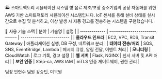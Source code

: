 🏭 스마트팩토리 시뮬레이션 시스템
병 음료 제조/포장 중소기업의 공장 자동화를 위한 AWS 기반 스마트팩토리 시뮬레이션 시스템입니다.
IoT 센서를 통해 설비 상태를 실시간으로 수집 및 분석하고, 이상 발생 시 자동 경고를 전송하는 시스템을 구현했습니다.

🧱 사용 기술 스택
| 분야            | 기술명                            | 설명                        |
| ------------- | ------------------------------ | ------------------------- |
| **클라우드 인프라**  | EC2, VPC, RDS, Transit Gateway | 애플리케이션 실행, DB 구성, 네트워크 분리 |
| **데이터 전송/처리** | SQS, SNS, EventBridge, Lambda  | 메시지 큐잉, 알림 전달, 이벤트 처리     |
| **모니터링**      | CloudWatch                     | 로그 기록, 경고 설정              |
| **웹 서버**      | Flask, NGINX                   | 센서 서버 및 API 처리            |
| **보안 인증**     | Step-ca, AWS IAM               | mTLS 인증 게이트웨이, 권한 관리      |


팀장 안현수
팀원 강승민, 이목원
